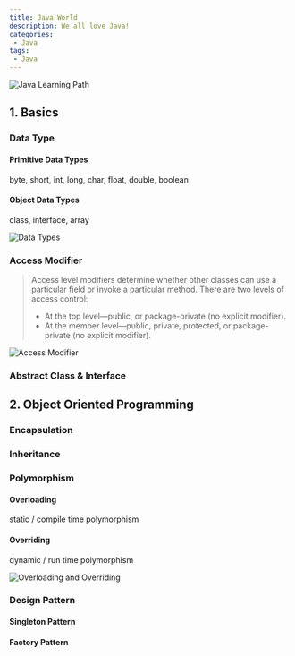 ```yaml
---
title: Java World
description: We all love Java!
categories:
 - Java
tags:
 - Java
---
```



![Java Learning Path](http://wtricks.com.br/linguagens-de-programacao-populares-2018/)
## 1. Basics

### Data Type
#### Primitive Data Types

byte, short, int, long, char, float, double, boolean
    
#### Object Data Types

class, interface, array

![Data Types](http://i1.wp.com/javafrombasics.com/wp-content/uploads/2016/06/data-types.gif?zoom=2&fit=720%2C540)
    
### Access Modifier
> Access level modifiers determine whether other classes can use a particular field or invoke a particular method. There are two levels of access control:
> - At the top level—public, or package-private (no explicit modifier).
> - At the member level—public, private, protected, or package-private (no explicit modifier).

![Access Modifier](https://qph.fs.quoracdn.net/main-qimg-07b6e84dcef8589f6fd02323f103a4cf.webp)

### Abstract Class & Interface


## 2. Object Oriented Programming

### Encapsulation

### Inheritance

### Polymorphism
#### Overloading

static / compile time polymorphism

#### Overriding

dynamic / run time polymorphism

![Overloading and Overriding](https://www.programcreek.com/wp-content/uploads/2009/02/overloading-vs-overriding.png)

### Design Pattern
#### Singleton Pattern
#### Factory Pattern
